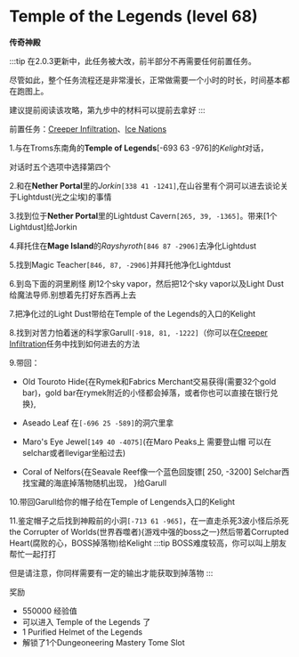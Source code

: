 # Temple of the Legends (level 68)
**传奇神殿**

:::tip
在2.0.3更新中，此任务被大改，前半部分不再需要任何前置任务。

尽管如此，整个任务流程还是非常漫长，正常做需要一个小时的时长，时间基本都在跑图上。

建议提前阅读该攻略，第九步中的材料可以提前去拿好
:::

前置任务：[Creeper Infiltration](/quests/lvl21-30.html#creeper-infiltration-level-25)、[Ice Nations](/quests/lvl31-40.html#ice-nations-level-40)

1.与在Troms东南角的**Temple of Legends**[-693 63 -976]的*Kelight*对话，

对话时五个选项中选择第四个

2.和在**Nether Portal**里的*Jorkin*`[338 41 -1241]`,在山谷里有个洞可以进去谈论关于Lightdust(光之尘埃)的事情

3.找到位于**Nether Portal**里的Lightdust Cavern`[265, 39, -1365]`。带来[1个Lightdust]给Jorkin

4.拜托住在**Mage Island**的*Rayshyroth*`[846 87 -2906]`去净化Lightdust

5.找到Magic Teacher`[846, 87, -2906]`并拜托他净化Lightdust

6.到岛下面的洞里刷怪 刷12个sky vapor，然后把12个sky vapor以及Light Dust给魔法导师.别想着先打好东西再上去

7.把净化过的Light Dust带给在Temple of the Legends的入口的Kelight

8.找到对苦力怕着迷的科学家Garull`[-918, 81, -1222]`（你可以在[Creeper Infiltration](/quests/lvl21-30.html#creeper-infiltration-level-25)任务中找到如何进去的方法

9.带回：

+ Old Touroto Hide{在Rymek和Fabrics Merchant交易获得(需要32个gold bar)，gold bar在rymek附近的小怪都会掉落，或者你也可以直接在银行兑换}, 

+ Aseado Leaf 在`[-696 25 -589]`的洞穴里拿

+ Maro's Eye Jewel`[149 40 -4075]`(在Maro Peaks上 需要登山帽 可以在selchar或者llevigar坐船过去)

+ Coral of Nelfors{在Seavale Reef像一个蓝色回旋镖[ 250,  -3200] Selchar西找宝藏的海底掉落物随机出现， }给Garull

10.带回Garull给你的帽子给在Temple of Lengends入口的Kelight

11.鉴定帽子之后找到神殿前的小洞`[-713 61 -965]`，在一直走杀死3波小怪后杀死 the Corrupter of Worlds(世界吞噬者){游戏中强的boss之一}然后带着Corrupted Heart(腐败的心，BOSS掉落物)给Kelight
:::tip
BOSS难度较高，你可以叫上朋友帮忙一起打打

但是请注意，你同样需要有一定的输出才能获取到掉落物
:::

奖励
+ 550000 经验值
+ 可以进入 Temple of the Legends 了
+ 1 Purified Helmet of the Legends
+ 解锁了1个Dungeoneering Mastery Tome Slot